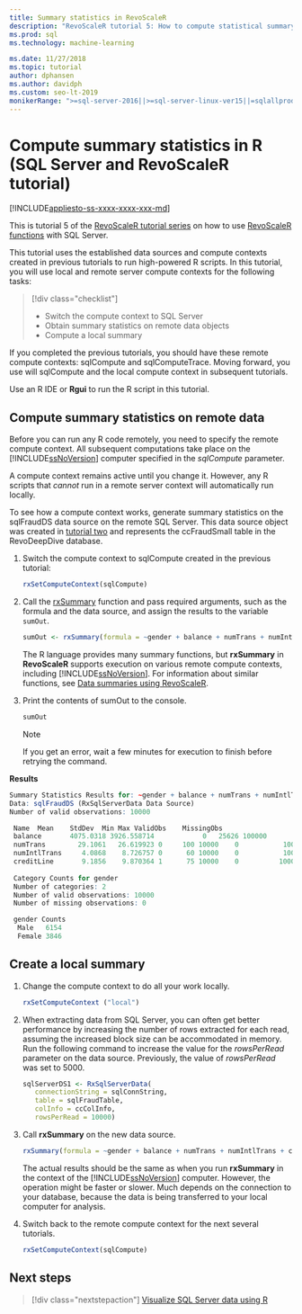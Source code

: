 ```yaml
---
title: Summary statistics in RevoScaleR
description: "RevoScaleR tutorial 5: How to compute statistical summary statistics using the R language on SQL Server."
ms.prod: sql
ms.technology: machine-learning

ms.date: 11/27/2018  
ms.topic: tutorial
author: dphansen
ms.author: davidph
ms.custom: seo-lt-2019
monikerRange: ">=sql-server-2016||>=sql-server-linux-ver15||=sqlallproducts-allversions"
---
```

# Compute summary statistics in R (SQL Server and RevoScaleR tutorial)
[!INCLUDE[appliesto-ss-xxxx-xxxx-xxx-md](../../includes/appliesto-ss-xxxx-xxxx-xxx-md.md)]

This is tutorial 5 of the [RevoScaleR tutorial series](deepdive-data-science-deep-dive-using-the-revoscaler-packages.md) on how to use [RevoScaleR functions](https://docs.microsoft.com/machine-learning-server/r-reference/revoscaler/revoscaler) with SQL Server.

This tutorial uses the established data sources and compute contexts created in previous tutorials to run high-powered R scripts. In this tutorial, you will use local and remote server compute contexts for the following tasks:

> [!div class="checklist"]
> * Switch the compute context to SQL Server
> * Obtain summary statistics on remote data objects
> * Compute a local summary

If you completed the previous tutorials, you should have these remote compute contexts: sqlCompute and sqlComputeTrace. Moving forward, you use will sqlCompute and the local compute context in subsequent tutorials.

Use an R IDE or **Rgui** to run the R script in this tutorial.

## Compute summary statistics on remote data

Before you can run any R code remotely, you need to specify the remote compute context. All subsequent computations take place on the [!INCLUDE[ssNoVersion](../../includes/ssnoversion-md.md)] computer specified in the *sqlCompute* parameter.

A compute context remains active until you change it. However, any R scripts that *cannot* run in a remote server context will automatically run locally.

To see how a compute context works, generate summary statistics on the sqlFraudDS data source on the remote SQL Server. This data source object was created in [tutorial two](deepdive-create-sql-server-data-objects-using-rxsqlserverdata.md) and represents the ccFraudSmall table in the RevoDeepDive database. 

1. Switch the compute context to sqlCompute created in the previous tutorial:
  
    ```R
    rxSetComputeContext(sqlCompute)
    ```

2. Call the [rxSummary](https://docs.microsoft.com/machine-learning-server/r-reference/revoscaler/rxsummary) function and pass required arguments, such as the formula and the data source, and assign the results to the variable `sumOut`.
  
    ```R
    sumOut <- rxSummary(formula = ~gender + balance + numTrans + numIntlTrans + creditLine, data = sqlFraudDS)
    ```
  
    The R language provides many summary functions, but **rxSummary** in **RevoScaleR** supports execution on various remote compute contexts, including  [!INCLUDE[ssNoVersion](../../includes/ssnoversion-md.md)]. For information about similar functions, see [Data summaries using RevoScaleR](https://docs.microsoft.com/machine-learning-server/r/how-to-revoscaler-data-summaries).
  
3. Print the contents of sumOut  to the console.
  
    ```R
    sumOut
    ```
    > [!NOTE]
    > If you get an error, wait a few minutes for execution to finish before retrying the command.

**Results**

```R
Summary Statistics Results for: ~gender + balance + numTrans + numIntlTrans + creditLine
Data: sqlFraudDS (RxSqlServerData Data Source)
Number of valid observations: 10000

 Name  Mean    StdDev  Min Max ValidObs    MissingObs
 balance       4075.0318 3926.558714            0   25626 100000
 numTrans        29.1061   26.619923 0     100 10000    0           100000
 numIntlTrans     4.0868    8.726757 0      60 10000    0           100000
 creditLine       9.1856    9.870364 1      75 10000    0          100000
 
 Category Counts for gender
 Number of categories: 2
 Number of valid observations: 10000
 Number of missing observations: 0

 gender Counts
  Male   6154
  Female 3846
```

## Create a local summary

1. Change the compute context to do all your work locally.
  
    ```R
    rxSetComputeContext ("local")
    ```
  
2. When extracting data from SQL Server, you can often get better performance by increasing the number of rows extracted for each read, assuming the increased block size can be accommodated in memory. Run the following command to increase the value for the *rowsPerRead* parameter on the data source. Previously, the value of *rowsPerRead* was set to 5000.
  
    ```R
    sqlServerDS1 <- RxSqlServerData(
       connectionString = sqlConnString,
       table = sqlFraudTable,
       colInfo = ccColInfo,
       rowsPerRead = 10000)
    ```

3. Call **rxSummary** on the new data source.
  
    ```R
    rxSummary(formula = ~gender + balance + numTrans + numIntlTrans + creditLine, data = sqlServerDS1)
    ```
  
   The actual results should be the same as when you run **rxSummary** in the context of the [!INCLUDE[ssNoVersion](../../includes/ssnoversion-md.md)] computer. However, the operation might be faster or slower. Much depends on the connection to your database, because the data is being transferred to your local computer for analysis.

4. Switch back to the remote compute context for the next several tutorials.

    ```R
    rxSetComputeContext(sqlCompute)
    ```

## Next steps

> [!div class="nextstepaction"]
> [Visualize SQL Server data using R](../../advanced-analytics/tutorials/deepdive-visualize-sql-server-data-using-r.md)